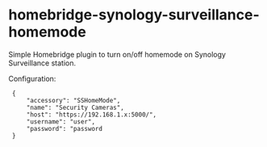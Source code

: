 # homebridge-synology-surveillance-homemode

Simple Homebridge plugin to turn on/off homemode on Synology Surveillance station.

Configuration:
```
 {
     "accessory": "SSHomeMode",
     "name": "Security Cameras",
     "host": "https://192.168.1.x:5000/",
     "username": "user",
     "password": "password
 }
```

